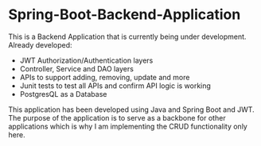 # Spring-Boot-Backend-Application

This is a Backend Application that is currently being under development.
Already developed:
- JWT Authorization/Authentication layers
- Controller, Service and DAO layers
- APIs to support adding, removing, update and more
- Junit tests to test all APIs and confirm API logic is working
- PostgresQL as a Database

This application has been developed using Java and Spring Boot and JWT.
The purpose of the application is to serve as a backbone for other applications which is why I am implementing the CRUD functionality only here.
